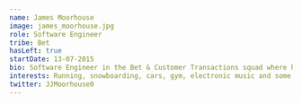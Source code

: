 ```yaml
---
name: James Moorhouse
image: james_moorhouse.jpg
role: Software Engineer
tribe: Bet
hasLeft: true
startDate: 13-07-2015
bio: Software Engineer in the Bet & Customer Transactions squad where he works primarily on the Bet Tracker product, written using a combination of PHP and React.
interests: Running, snowboarding, cars, gym, electronic music and some web based technology thrown in there for good measure
twitter: JJMoorhouse0
---
```


